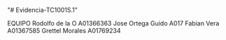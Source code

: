 "# Evidencia-TC1001S.1" 

EQUIPO
Rodolfo de la O A01366363
Jose Ortega Guido A017
Fabian Vera       A01367585
Grettel Morales   A01769234
